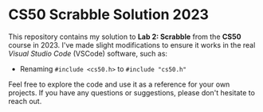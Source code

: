# CS50 Scrabble Solution 2023

This repository contains my solution to **Lab 2: Scrabble** from the **CS50** course in 2023. I've made slight modifications to ensure it works in the real _Visual Studio Code_ (VSCode) software, such as:

- Renaming `#include <cs50.h>` to `#include "cs50.h"`

Feel free to explore the code and use it as a reference for your own projects. If you have any questions or suggestions, please don't hesitate to reach out.

